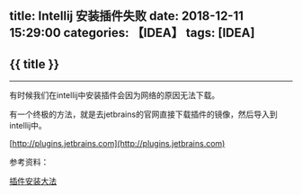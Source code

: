 title: Intellij 安装插件失败
date: 2018-12-11 15:29:00
categories: 【IDEA】
tags: [IDEA]
---
## {{ title }} ##

---

有时候我们在intellij中安装插件会因为网络的原因无法下载。

有一个终极的方法，就是去jetbrains的官网直接下载插件的镜像，然后导入到intellij中。

[http://plugins.jetbrains.com](http://plugins.jetbrains.com)

参考资料：

[插件安装大法](https://blog.csdn.net/gao_shuang/article/details/79799234)